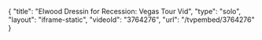 {
    "title": "Elwood Dressin for Recession: Vegas Tour Vid",
    "type": "solo",
    "layout": "iframe-static",
    "videoId": "3764276",
    "url": "\/tvpembed\/3764276"
}